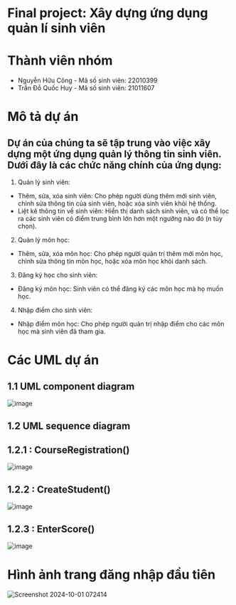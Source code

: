 # Final project: Xây dựng ứng dụng quản lí sinh viên
# Thành viên nhóm
* Nguyễn Hữu Công - Mã số sinh viên: 22010399
* Trần Đỗ Quốc Huy - Mã số sinh viên: 21011607
# Mô tả dự án
## Dự án của chúng ta sẽ tập trung vào việc xây dựng một ứng dụng quản lý thông tin sinh viên. Dưới đây là các chức năng chính của ứng dụng:

1. Quản lý sinh viên:
* Thêm, sửa, xóa sinh viên: Cho phép người dùng thêm mới sinh viên, chỉnh sửa thông tin của sinh viên, hoặc xóa sinh viên khỏi hệ thống.
* Liệt kê thông tin về sinh viên: Hiển thị danh sách sinh viên, và có thể lọc ra các sinh viên có điểm trung bình lớn hơn một ngưỡng nào đó (n tùy chọn).
2. Quản lý môn học:
* Thêm, sửa, xóa môn học: Cho phép người quản trị thêm mới môn học, chỉnh sửa thông tin môn học, hoặc xóa môn học khỏi danh sách.
3. Đăng ký học cho sinh viên:
* Đăng ký môn học: Sinh viên có thể đăng ký các môn học mà họ muốn học.
4. Nhập điểm cho sinh viên:
* Nhập điểm môn học: Cho phép người quản trị nhập điểm cho các môn học mà sinh viên đã tham gia.
# Các UML dự án
## 1.1 UML component diagram
![image](https://github.com/user-attachments/assets/57897ac5-a58b-49f2-8886-c42ec06d69fc)

## 1.2 UML sequence diagram
## 1.2.1 : CourseRegistration()
![image](https://github.com/user-attachments/assets/e3a0f9a2-c96f-42ab-bc3c-bf232f03ae18)
## 1.2.2 : CreateStudent()
![image](https://github.com/user-attachments/assets/38415fe4-cc5e-4305-8b37-998e6f137160)
## 1.2.3 : EnterScore()
![image](https://github.com/user-attachments/assets/b6f3c8e2-b8f7-41e9-b468-edf10d4f6744)


# Hình ảnh trang đăng nhập đầu tiên
![Screenshot 2024-10-01 072414](https://github.com/user-attachments/assets/67abb215-0f2a-43fe-b2c3-42eac91ca12d)
